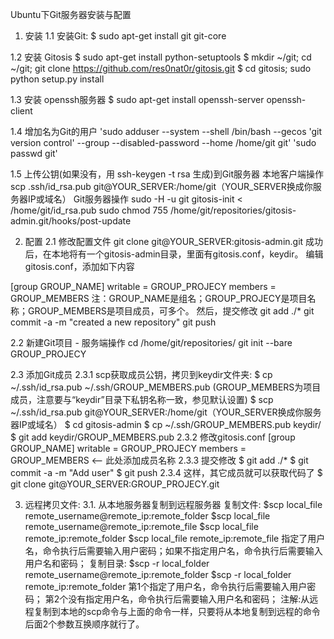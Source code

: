 Ubuntu下Git服务器安装与配置

1. 安装
1.1 安装Git:
$ sudo apt-get install git git-core

1.2 安装 Gitosis
$ sudo apt-get install python-setuptools 
$ mkdir ~/git; cd ~/git; git clone https://github.com/res0nat0r/gitosis.git 
$ cd gitosis; sudo python setup.py install

1.3 安装 openssh服务器
$ sudo apt-get install openssh-server openssh-client

1.4 增加名为Git的用户
'sudo adduser --system --shell /bin/bash  --gecos 'git version control' --group --disabled-password --home /home/git git'
'sudo passwd git'

1.5 上传公钥(如果没有，用 ssh-keygen -t rsa 生成)到Git服务器
本地客户端操作
scp .ssh/id_rsa.pub git@YOUR_SERVER:/home/git（YOUR_SERVER换成你服务器IP或域名）
Git服务器操作
sudo -H -u git gitosis-init < /home/git/id_rsa.pub 
sudo chmod 755 /home/git/repositories/gitosis-admin.git/hooks/post-update

2. 配置
2.1 修改配置文件
git clone git@YOUR_SERVER:gitosis-admin.git
成功后，在本地将有一个gitosis-admin目录，里面有gitosis.conf，keydir。
编辑gitosis.conf，添加如下内容

[group GROUP_NAME] 
writable = GROUP_PROJECY 
members = GROUP_MEMBERS
注：GROUP_NAME是组名；GROUP_PROJECY是项目名称；GROUP_MEMBERS是项目成员，可多个。
然后，提交修改
git add ./*
git commit -a -m "created a new repository" 
git push

2.2 新建Git项目 - 服务端操作
cd /home/git/repositories/
git init --bare GROUP_PROJECY

2.3 添加Git成员
2.3.1 scp获取成员公钥，拷贝到keydir文件夹: 
$ cp ~/.ssh/id_rsa.pub ~/.ssh/GROUP_MEMBERS.pub (GROUP_MEMBERS为项目成员，注意要与“keydir”目录下私钥名称一致，参见默认设置)
$ scp ~/.ssh/id_rsa.pub git@YOUR_SERVER:/home/git（YOUR_SERVER换成你服务器IP或域名）
$ cd gitosis-admin 
$ cp ~/.ssh/GROUP_MEMBERS.pub keydir/ 
$ git add keydir/GROUP_MEMBERS.pub
2.3.2 修改gitosis.conf
[group GROUP_NAME] 
writable = GROUP_PROJECY 
members = GROUP_MEMBERS <-- 此处添加成员名称
2.3.3 提交修改
$ git add ./*
$ git commit -a -m "Add user" 
$ git push
2.3.4 这样，其它成员就可以获取代码了
$ git clone git@YOUR_SERVER:GROUP_PROJECY.git

3. 远程拷贝文件:
3.1. 从本地服务器复制到远程服务器
	复制文件:
	$scp local_file remote_username@remote_ip:remote_folder
	$scp local_file remote_username@remote_ip:remote_file
	$scp local_file remote_ip:remote_folder
	$scp local_file remote_ip:remote_file
	指定了用户名，命令执行后需要输入用户密码；如果不指定用户名，命令执行后需要输入用户名和密码；
	复制目录:
	$scp -r local_folder remote_username@remote_ip:remote_folder
	$scp -r local_folder remote_ip:remote_folder
	第1个指定了用户名，命令执行后需要输入用户密码； 第2个没有指定用户名，命令执行后需要输入用户名和密码；
	注解:从远程复制到本地的scp命令与上面的命令一样，只要将从本地复制到远程的命令后面2个参数互换顺序就行了。
